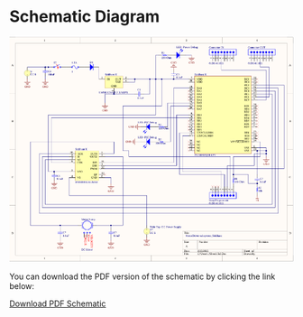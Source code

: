 # Schematic Diagram


![Schematic Diagram](docs/subfolder/Schematic.png)

You can download the PDF version of the schematic by clicking the link below:

[Download PDF Schematic](./path/to/your-schematic.pdf)
